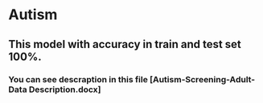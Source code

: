 # Autism
## This model with accuracy in train and test set 100%.
### You can see descraption in this file [Autism-Screening-Adult-Data Description.docx]
